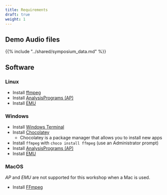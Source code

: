 ```yaml
---
title: Requirements
draft: true
weight: 1
---
```


## Demo Audio files

{{% include "../shared/symposium_data.md" %}}


## Software

### Linux

- Install [ffmpeg](https://www.tecmint.com/install-ffmpeg-in-linux/)
- Install [AnalysisPrograms (AP)](https://ap.qut.ecoacoustics.info/basics/installing.html?tabs=windows)
- Install [EMU](https://github.com/QutEcoacoustics/emu/blob/master/docs/installing.md)

### Windows

- Install [Windows Terminal](https://apps.microsoft.com/store/detail/windows-terminal/9N0DX20HK701?hl=en-au&gl=au)
- Install [Chocolatey](https://community.chocolatey.org/courses/installation/installing?method=installing-chocolatey)
  - Chocolatey is a package manager that allows you to install new apps
- Install `ffmpeg` with `choco install ffmpeg` (use an Administrator prompt)
- Install [AnalysisPrograms (AP)](https://ap.qut.ecoacoustics.info/basics/installing.html?tabs=windows)
- Install [EMU](https://github.com/QutEcoacoustics/emu/blob/master/docs/installing.md)

### MacOS

_AP_ and _EMU_ are not supported for this workshop when a Mac is used.

- Install [FFmpeg](https://pigtou.com/install-ffmpeg-on-mac/)
